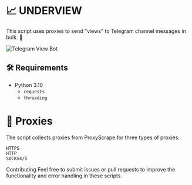 # 📈 UNDERVIEW

This script uses proxies to send "views" to Telegram channel messages in bulk. 🚀

![Telegram View Bot](https://i.postimg.cc/RVqCRXtn/photo-2024-10-16-21-08-53.jpg) <!-- Reemplaza esto con la ruta de tu imagen -->

## 🛠 Requirements

- Python 3.10
  - `requests`
  - `threading`

# 📡 Proxies

The script collects proxies from ProxyScrape for three types of proxies:

    HTTPS
    HTTP
    SOCKS4/5

Contributing
Feel free to submit issues or pull requests to improve the functionality and error handling in these scripts.
